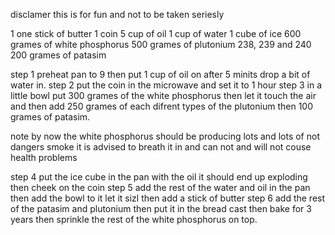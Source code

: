 disclamer this is for fun and not to be taken seriesly

1 one stick of butter
1 coin
5 cup of oil
1 cup of water
1 cube of ice
600 grames of white phosphorus
500 grames of plutonium 238, 239 and 240
200 grames of patasim

step 1 preheat pan to 9 then put 1 cup of oil on after 5 minits drop a bit of water in.
step 2 put the coin in the microwave and set it to 1 hour
step 3 in a little bowl put 300 grames of the white phosphorus then let it touch the air and then add 250 grames of each difrent types of the plutonium then 100 grames of patasim.

note by now the white phosphorus should be producing lots and lots of not dangers smoke it is advised to breath it in and can not and will not couse health  problems

step 4 put the ice cube in the pan with the oil it should end up exploding then cheek on the coin
step 5 add the rest of the water and oil in the pan then add the bowl to it let it sizl then add a stick of butter 
step 6 add the rest of the patasim and plutonium then put it in the bread cast then bake for 3 years then sprinkle the rest of the white phosphorus on top.